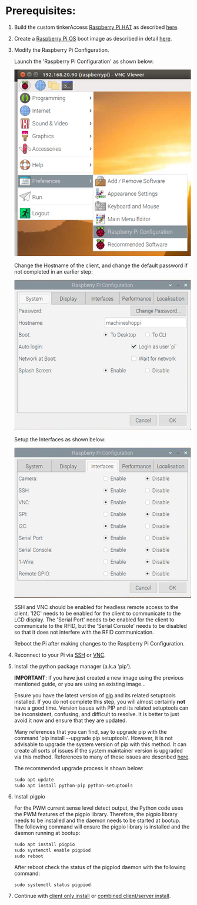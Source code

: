 # Prerequisites:
1. Build the custom tinkerAccess [Raspberry Pi HAT](https://www.raspberrypi.org/blog/introducing-raspberry-pi-hats/) as described [here](/Hardware/).

2. Create a [Raspberry Pi OS](https://www.raspberrypi.org/downloads/raspberry-pi-os/) boot image as described in detail [here](bootimage.md).

3. Modify the Raspberry Pi Configuration.

   Launch the 'Raspberry Pi Configuration' as shown below:

   ![Raspberry Pi Configuration](images/launch_raspi_config.png)

   Change the Hostname of the client, and change the default password if not completed in an earlier step:

   ![Pi Config System](images/raspi_config_system.png)

   Setup the Interfaces as shown below:

   ![Pi Config Interfaces](images/raspi_config_interfaces.png)

   SSH and VNC should be enabled for headless remote access to the client. 'I2C' needs to be enabled for the client to communicate to the LCD display. The 'Serial Port' needs to be enabled for the client to communicate to the RFID, but the 'Serial Console' needs to be disabled so that it does not interfere with the RFID communication.

   Reboot the Pi after making changes to the Raspberry Pi Configuration.

4. Reconnect to your Pi via [SSH](https://www.raspberrypi.org/documentation/remote-access/ssh/README.md) or [VNC](https://www.raspberrypi.org/documentation/remote-access/vnc/README.md).

5. Install the python package manager (a.k.a 'pip').

   **IMPORTANT**: If you have just created a new image using the previous mentioned guide, or you are using an existing image...

   Ensure you have the latest version of [pip](https://pip.pypa.io/en/stable) and its related setuptools installed. If you do not complete this step, you will almost certainly __not__ have a good time. Version issues with PIP and its related setuptools can be inconsistent, confusing, and difficult to resolve. It is better to just avoid it now and ensure that they are updated. 

   Many references that you can find, say to upgrade pip with the command 'pip install --upgrade pip setuptools'. However, it is not advisable to upgrade the system version of pip with this method. It can create all sorts of issues if the system maintainer version is upgraded via this method. References to many of these issues are described [here](https://github.com/pypa/pip/issues/5599).

   The recommended upgrade process is shown below:
   ```
   sudo apt update
   sudo apt install python-pip python-setuptools
   ```

6. Install pigpio

   For the PWM current sense level detect output, the Python code uses the PWM features of the pigpio library. Therefore, the pigpio library needs to be installed and the daemon needs to be started at bootup. The following command will ensure the pigpio library is installed and the daemon running at bootup:
   ```
   sudo apt install pigpio
   sudo systemctl enable pigpiod
   sudo reboot
   ```

   After reboot check the status of the pigpiod daemon with the following command:
   ```
   sudo systemctl status pigpiod
   ```
   
7. Continue with [client only install](/tinker_access_client/README.md) or [combined client/server install](/README.md).
